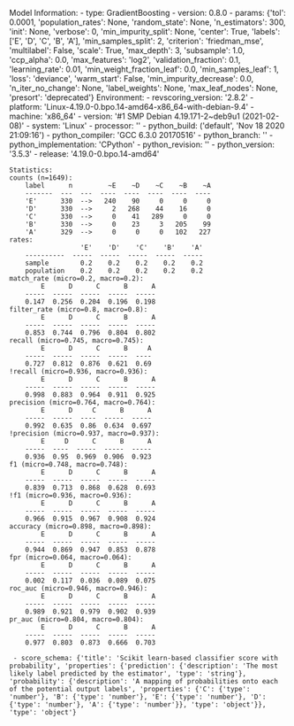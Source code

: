 Model Information:
	 - type: GradientBoosting
	 - version: 0.8.0
	 - params: {'tol': 0.0001, 'population_rates': None, 'random_state': None, 'n_estimators': 300, 'init': None, 'verbose': 0, 'min_impurity_split': None, 'center': True, 'labels': ['E', 'D', 'C', 'B', 'A'], 'min_samples_split': 2, 'criterion': 'friedman_mse', 'multilabel': False, 'scale': True, 'max_depth': 3, 'subsample': 1.0, 'ccp_alpha': 0.0, 'max_features': 'log2', 'validation_fraction': 0.1, 'learning_rate': 0.01, 'min_weight_fraction_leaf': 0.0, 'min_samples_leaf': 1, 'loss': 'deviance', 'warm_start': False, 'min_impurity_decrease': 0.0, 'n_iter_no_change': None, 'label_weights': None, 'max_leaf_nodes': None, 'presort': 'deprecated'}
	Environment:
	 - revscoring_version: '2.8.2'
	 - platform: 'Linux-4.19.0-0.bpo.14-amd64-x86_64-with-debian-9.4'
	 - machine: 'x86_64'
	 - version: '#1 SMP Debian 4.19.171-2~deb9u1 (2021-02-08)'
	 - system: 'Linux'
	 - processor: ''
	 - python_build: ('default', 'Nov 18 2020 21:09:16')
	 - python_compiler: 'GCC 6.3.0 20170516'
	 - python_branch: ''
	 - python_implementation: 'CPython'
	 - python_revision: ''
	 - python_version: '3.5.3'
	 - release: '4.19.0-0.bpo.14-amd64'
	
	Statistics:
	counts (n=1649):
		label      n         ~E    ~D    ~C    ~B    ~A
		-------  ---  ---  ----  ----  ----  ----  ----
		'E'      330  -->   240    90     0     0     0
		'D'      330  -->     2   268    44    16     0
		'C'      330  -->     0    41   289     0     0
		'B'      330  -->     0    23     3   205    99
		'A'      329  -->     0     0     0   102   227
	rates:
		              'E'    'D'    'C'    'B'    'A'
		----------  -----  -----  -----  -----  -----
		sample        0.2    0.2    0.2    0.2    0.2
		population    0.2    0.2    0.2    0.2    0.2
	match_rate (micro=0.2, macro=0.2):
		    E      D      C      B      A
		-----  -----  -----  -----  -----
		0.147  0.256  0.204  0.196  0.198
	filter_rate (micro=0.8, macro=0.8):
		    E      D      C      B      A
		-----  -----  -----  -----  -----
		0.853  0.744  0.796  0.804  0.802
	recall (micro=0.745, macro=0.745):
		    E      D      C      B     A
		-----  -----  -----  -----  ----
		0.727  0.812  0.876  0.621  0.69
	!recall (micro=0.936, macro=0.936):
		    E      D      C      B      A
		-----  -----  -----  -----  -----
		0.998  0.883  0.964  0.911  0.925
	precision (micro=0.764, macro=0.764):
		    E      D     C      B      A
		-----  -----  ----  -----  -----
		0.992  0.635  0.86  0.634  0.697
	!precision (micro=0.937, macro=0.937):
		    E     D      C      B      A
		-----  ----  -----  -----  -----
		0.936  0.95  0.969  0.906  0.923
	f1 (micro=0.748, macro=0.748):
		    E      D      C      B      A
		-----  -----  -----  -----  -----
		0.839  0.713  0.868  0.628  0.693
	!f1 (micro=0.936, macro=0.936):
		    E      D      C      B      A
		-----  -----  -----  -----  -----
		0.966  0.915  0.967  0.908  0.924
	accuracy (micro=0.898, macro=0.898):
		    E      D      C      B      A
		-----  -----  -----  -----  -----
		0.944  0.869  0.947  0.853  0.878
	fpr (micro=0.064, macro=0.064):
		    E      D      C      B      A
		-----  -----  -----  -----  -----
		0.002  0.117  0.036  0.089  0.075
	roc_auc (micro=0.946, macro=0.946):
		    E      D      C      B      A
		-----  -----  -----  -----  -----
		0.989  0.921  0.979  0.902  0.939
	pr_auc (micro=0.804, macro=0.804):
		    E      D      C      B      A
		-----  -----  -----  -----  -----
		0.977  0.803  0.873  0.666  0.703
	
	 - score_schema: {'title': 'Scikit learn-based classifier score with probability', 'properties': {'prediction': {'description': 'The most likely label predicted by the estimator', 'type': 'string'}, 'probability': {'description': 'A mapping of probabilities onto each of the potential output labels', 'properties': {'C': {'type': 'number'}, 'B': {'type': 'number'}, 'E': {'type': 'number'}, 'D': {'type': 'number'}, 'A': {'type': 'number'}}, 'type': 'object'}}, 'type': 'object'}

